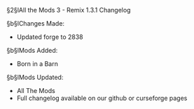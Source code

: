 §2§lAll the Mods 3 - Remix 1.3.1 Changelog

§b§lChanges Made:
* Updated forge to 2838

§b§lMods Added:
* Born in a Barn

§b§lMods Updated:
* All The Mods
* Full changelog available on our github or curseforge pages